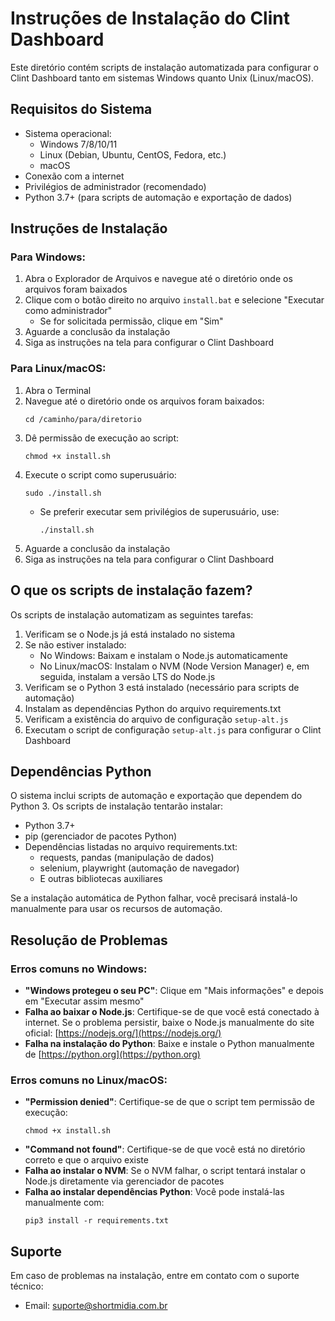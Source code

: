# Instruções de Instalação do Clint Dashboard

Este diretório contém scripts de instalação automatizada para configurar o Clint Dashboard tanto em sistemas Windows quanto Unix (Linux/macOS).

## Requisitos do Sistema

- Sistema operacional:
  - Windows 7/8/10/11
  - Linux (Debian, Ubuntu, CentOS, Fedora, etc.)
  - macOS
- Conexão com a internet
- Privilégios de administrador (recomendado)
- Python 3.7+ (para scripts de automação e exportação de dados)

## Instruções de Instalação

### Para Windows:

1. Abra o Explorador de Arquivos e navegue até o diretório onde os arquivos foram baixados
2. Clique com o botão direito no arquivo `install.bat` e selecione "Executar como administrador"
   - Se for solicitada permissão, clique em "Sim"
3. Aguarde a conclusão da instalação
4. Siga as instruções na tela para configurar o Clint Dashboard

### Para Linux/macOS:

1. Abra o Terminal
2. Navegue até o diretório onde os arquivos foram baixados:
   ```
   cd /caminho/para/diretorio
   ```
3. Dê permissão de execução ao script:
   ```
   chmod +x install.sh
   ```
4. Execute o script como superusuário:
   ```
   sudo ./install.sh
   ```
   - Se preferir executar sem privilégios de superusuário, use:
     ```
     ./install.sh
     ```
5. Aguarde a conclusão da instalação
6. Siga as instruções na tela para configurar o Clint Dashboard

## O que os scripts de instalação fazem?

Os scripts de instalação automatizam as seguintes tarefas:

1. Verificam se o Node.js já está instalado no sistema
2. Se não estiver instalado:
   - No Windows: Baixam e instalam o Node.js automaticamente
   - No Linux/macOS: Instalam o NVM (Node Version Manager) e, em seguida, instalam a versão LTS do Node.js
3. Verificam se o Python 3 está instalado (necessário para scripts de automação)
4. Instalam as dependências Python do arquivo requirements.txt
5. Verificam a existência do arquivo de configuração `setup-alt.js`
6. Executam o script de configuração `setup-alt.js` para configurar o Clint Dashboard

## Dependências Python

O sistema inclui scripts de automação e exportação que dependem do Python 3. Os scripts de instalação tentarão instalar:

- Python 3.7+
- pip (gerenciador de pacotes Python)
- Dependências listadas no arquivo requirements.txt:
  - requests, pandas (manipulação de dados)
  - selenium, playwright (automação de navegador)
  - E outras bibliotecas auxiliares

Se a instalação automática de Python falhar, você precisará instalá-lo manualmente para usar os recursos de automação.

## Resolução de Problemas

### Erros comuns no Windows:

- **"Windows protegeu o seu PC"**: Clique em "Mais informações" e depois em "Executar assim mesmo"
- **Falha ao baixar o Node.js**: Certifique-se de que você está conectado à internet. Se o problema persistir, baixe o Node.js manualmente do site oficial: [https://nodejs.org/](https://nodejs.org/)
- **Falha na instalação do Python**: Baixe e instale o Python manualmente de [https://python.org](https://python.org)

### Erros comuns no Linux/macOS:

- **"Permission denied"**: Certifique-se de que o script tem permissão de execução:
  ```
  chmod +x install.sh
  ```
- **"Command not found"**: Certifique-se de que você está no diretório correto e que o arquivo existe
- **Falha ao instalar o NVM**: Se o NVM falhar, o script tentará instalar o Node.js diretamente via gerenciador de pacotes
- **Falha ao instalar dependências Python**: Você pode instalá-las manualmente com:
  ```
  pip3 install -r requirements.txt
  ```

## Suporte

Em caso de problemas na instalação, entre em contato com o suporte técnico:

- Email: suporte@shortmidia.com.br 